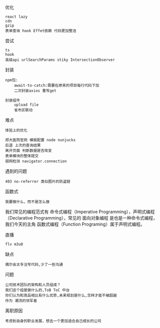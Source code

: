 优化

    react lazy
    cdn
    gzip
    表单查询 hook Effet依赖 代码更加整洁

尝试

    ts
    hook
    高级api urlSearchParams stiky IntersectionObserver

封装

    npm包:
        await-to-catch:需要在原来的项目每行代码下加
        二次封装axios 重写get

    封装组件
        upload file
        省市区联动

难点

    体验上的优化

    郑大医院官网 模板配置 node nunjucks
    后退 上次的查询结果
    离开页面 判断数据是否改变
    表单模块的整体提交
    弱网检测 navigator.connection

遇到的问题

    403 no-referrer 类似图片的防盗链

函数式

    我要做什么，而不是怎么做

我们常见的编程范式有 命令式编程（Imperative Programming），声明式编程（Declarative Programming），常见的 面向对象编程
是也是一种命令式编程，我们今天的主角 函数式编程（Function Programing）属于声明式编程。

直播

    flv m3u8

缺点

    偶尔会太专注写代码,少了一些沟通

问题

    公司技术团队的架构和人员组成？
    我们这个组是做什么的,ToB ToC 中台
    你们认为和竞品相比有什么优势,未来规划是什么,怎样才能不被超越
    作为 潮流的领军者

离职原因

    考虑到自身的职业发展，想去一个更加适合自己成长的公司
